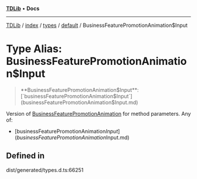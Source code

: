 [**TDLib**](../../../../../../README.md) • **Docs**

***

[TDLib](../../../../../../modules.md) / [index](../../../../../README.md) / [types](../../../README.md) / [default](../README.md) / BusinessFeaturePromotionAnimation$Input

# Type Alias: BusinessFeaturePromotionAnimation$Input

> **BusinessFeaturePromotionAnimation$Input**: [`businessFeaturePromotionAnimation$Input`](businessFeaturePromotionAnimation$Input.md)

Version of [BusinessFeaturePromotionAnimation](BusinessFeaturePromotionAnimation-1.md) for method parameters.
Any of:
- [businessFeaturePromotionAnimation$Input](businessFeaturePromotionAnimation$Input.md)

## Defined in

dist/generated/types.d.ts:66251
